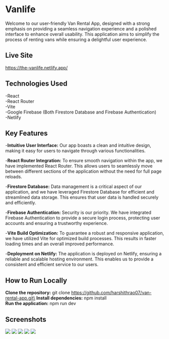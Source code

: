 # Vanlife

Welcome to our user-friendly Van Rental App, designed with a strong emphasis on providing a seamless navigation experience and a polished interface to enhance overall usability. This application aims to simplify the process of renting vans while ensuring a delightful user experience.

## Live Site 

https://the-vanlife.netlify.app/

## Technologies Used

-React\
-React Router\
-Vite\
-Google Firebase (Both Firestore Database and Firebase Authentication)\
-Netlify

## Key Features

-**Intuitive User Interface:** Our app boasts a clean and intuitive design, making it easy for users to navigate through various functionalities.

-**React Router Integration:** To ensure smooth navigation within the app, we have implemented React Router. This allows users to seamlessly move between different sections of the application without the need for full page reloads.

-**Firestore Database:** Data management is a critical aspect of our application, and we have leveraged Firestore Database for efficient and streamlined data storage. This ensures that user data is handled securely and efficiently.

-**Firebase Authentication:** Security is our priority. We have integrated Firebase Authentication to provide a secure login process, protecting user accounts and ensuring a trustworthy experience.

-**Vite Build Optimization:** To guarantee a robust and responsive application, we have utilized Vite for optimized build processes. This results in faster loading times and an overall improved performance.

-**Deployment on Netlify:** The application is deployed on Netlify, ensuring a reliable and scalable hosting environment. This enables us to provide a consistent and efficient service to our users.


## How to Run Locally

**Clone the repository:** git clone https://github.com/harshithrao07/van-rental-app.git\
**Install dependencies:** npm install\
**Run the application:** npm run dev

## Screenshots

![](./public/screenshots/1.png)
![](./public/screenshots/2.png)
![](./public/screenshots/3.png)
![](./public/screenshots/5.png)
![](./public/screenshots/6.png)
